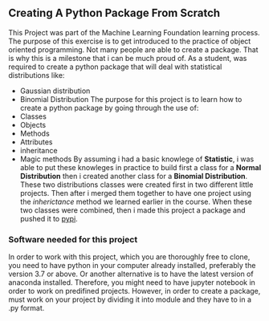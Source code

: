 ## Creating A Python Package From Scratch
This Project was part of the Machine Learning Foundation learning process.
The purpose of this exercise is to get introduced to the practice of object oriented programming.
Not many people are able to create a package. That is why this is a milestone that i can be much proud of.
As a student, was required to create a python package that will deal with statistical distributions like:
- Gaussian distribution
- Binomial Distribution
The purpose for this project is to learn how to create a python package by going through the use of:
- Classes
- Objects
- Methods
- Attributes
- inheritance
- Magic methods
By assuming i had a basic knowlege of **Statistic**, i was able to put these knowleges in practice to build first
a class for a __Normal Distribution__ then i created another class for a __Binomial Distribution__.
These two distributions classes were created first in two different little projects. Then after i
merged them together to have one project using the *inherictance* method we learned earlier in the course.
When these two classes were combined, then i made this project a package and pushed it to [pypi](https://pypi.org).
### Software needed for this project
In order to work with this project, which you are thoroughly free to clone, you need to have python in your
computer already installed, preferably the version 3.7 or above.
Or another alternative is to have the latest version of anaconda installed.
Therefore, you might need to have jupyter notebook in order to work on predifined projects. However, in order to
create a package, must work on your project by dividing it into module and they have to in a .py format.